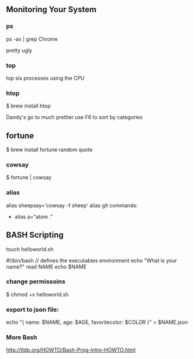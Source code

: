 ## Monitoring Your System
### ps
ps -ax | grep Chrome

pretty ugly

### top
top six processes using the CPU

### htop
$ brew install htop

Dandy's go to
much prettier
use F6 to sort by categories

## fortune
$ brew install fortune
random quote

### cowsay
$ fortune | cowsay

### alias
alias sheepsay='cowsay -f sheep'
alias git commands:
- alias a="atom ."

## BASH Scripting
touch helloworld.sh

#!/bin/bash
// defines the executables environment
echo "What is your name?"
read NAME
echo $NAME

### change permissoins
$ chmod +x helloworld.sh

### export to json file:
echo "{ name: $NAME, age: $AGE, favoritecolor: $COLOR }" > $NAME.json

### More Bash
http://tldp.org/HOWTO/Bash-Prog-Intro-HOWTO.html

